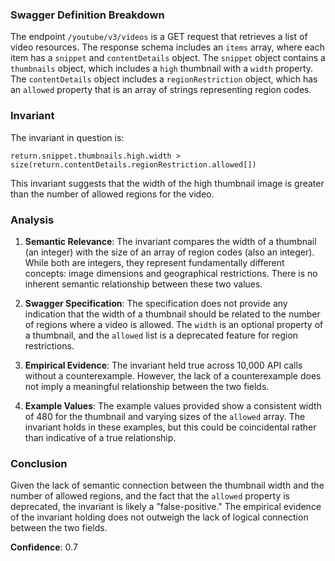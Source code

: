### Swagger Definition Breakdown

The endpoint `/youtube/v3/videos` is a GET request that retrieves a list of video resources. The response schema includes an `items` array, where each item has a `snippet` and `contentDetails` object. The `snippet` object contains a `thumbnails` object, which includes a `high` thumbnail with a `width` property. The `contentDetails` object includes a `regionRestriction` object, which has an `allowed` property that is an array of strings representing region codes.

### Invariant

The invariant in question is:

`return.snippet.thumbnails.high.width > size(return.contentDetails.regionRestriction.allowed[])`

This invariant suggests that the width of the high thumbnail image is greater than the number of allowed regions for the video.

### Analysis

1. **Semantic Relevance**: The invariant compares the width of a thumbnail (an integer) with the size of an array of region codes (also an integer). While both are integers, they represent fundamentally different concepts: image dimensions and geographical restrictions. There is no inherent semantic relationship between these two values.

2. **Swagger Specification**: The specification does not provide any indication that the width of a thumbnail should be related to the number of regions where a video is allowed. The `width` is an optional property of a thumbnail, and the `allowed` list is a deprecated feature for region restrictions.

3. **Empirical Evidence**: The invariant held true across 10,000 API calls without a counterexample. However, the lack of a counterexample does not imply a meaningful relationship between the two fields.

4. **Example Values**: The example values provided show a consistent width of 480 for the thumbnail and varying sizes of the `allowed` array. The invariant holds in these examples, but this could be coincidental rather than indicative of a true relationship.

### Conclusion

Given the lack of semantic connection between the thumbnail width and the number of allowed regions, and the fact that the `allowed` property is deprecated, the invariant is likely a "false-positive." The empirical evidence of the invariant holding does not outweigh the lack of logical connection between the two fields.

**Confidence**: 0.7
